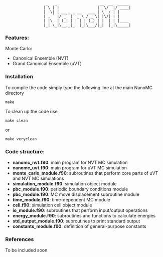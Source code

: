                       _   _                   __  __  _____ 
                     | \ | |                 |  \/  |/ ____|
                     |  \| | __ _ _ __   ___ | \  / | |     
                     | . ` |/ _` | '_ \ / _ \| |\/| | |     
                     | |\  | (_| | | | | (_) | |  | | |____ 
                     |_| \_|\__,_|_| |_|\___/|_|  |_|\_____|
                                            
                                        
### Features:

Monte Carlo:

- Canonical Ensemble (NVT)
- Grand Canonical Ensemble (uVT)
    
### Installation

To compile the code simply type the following line at the main NanoMC directory
    
    make 
    
To clean up the code use 
 
    make clean
    
 or
    
    make veryclean

### Code structure:

- __nanomc_nvt.f90__: main program for NVT MC simulation
- __nanomc_uvt.f90__: main program for uVT MC simulation
- __monte_carlo_module.f90__: subroutines that perform core parts of uVT and NVT MC simulations
- __simulation_module.f90__: simulation object module
- __pbc_module.f90__: periodic boundary conditions module
- __pbc_module.f90__: MC move displacement subroutine module
- __time_module.f90__: time-dependent MC module
- __cell.f90__: simulation cell object module
- __io_module.f90__: subroutines that perform input/output operations
- __energy_module.f90__: subroutines and functions to calculate energies
- __std_output_module.f90__: subroutines to print standard output 
- __constants_module.f90__: definition of general-purpose constants

### References

To be included soon.



